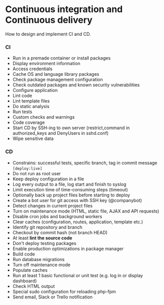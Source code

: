 # Continuous integration and Continuous delivery

How to design and implement CI and CD.

### CI

- Run in a premade container or install packages
- Display environment information
- Access credentials
- Cache OS and language library packages
- Check package management configuration
- Check outdated packages and known security vulnerabilities
- Configure application
- Lint code
- Lint template files
- Do static analysis
- Run tests
- Custom checks and warnings
- Code coverage
- Start CD by SSH-ing to own server (restrict,command in authorized_keys and DenyUsers in sshd.conf)
- Wipe sensitive data

### CD

- Constrains: successful tests, specific branch, tag in commit message `[deploy:live]`
- Do not run as root user
- Keep deploy configuration in a file
- Log every output to a file, log start and finish to syslog
- Limit execution time of time-consuming steps (timeout)
- Optionally back up project files before starting to deploy
- Create a bot user for git access with SSH key (@companybot)
- Detect changes in current project files
- Turn on maintenance mode (HTML, static file, AJAX and API requests)
- Disable cron jobs and background workers
- Clear caches (configuration, routes, application, template etc.)
- Identify git repository and branch
- Checkout by commit hash (not branch HEAD)
- At least **lint the source code**
- Don't deploy testing packages
- Enable production optimizations in package manager
- Build code
- Run database migrations
- Turn off maintenance mode
- Populate caches
- Run at least 1 basic functional or unit test (e.g. log in or display dashboard)
- Check HTML output
- Special sudo configuration for reloading php-fpm
- Send email, Slack or Trello notification
